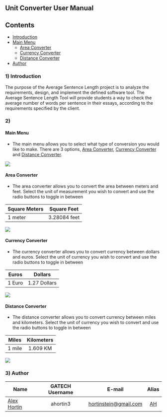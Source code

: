 ## **Unit Converter User Manual**

Contents
-----------------
- [Introduction](#introduction)
- [Main Menu](#main-menu)
  - [Area Converter](#area-converter)
  - [Currency Converter](#currency-converter)
  - [Distance Converter](#distance-converter)
- [Author](#author)

### 1) Introduction

The purpose of the Average Sentence Length project is to analyze the requirements, design, and implement the
defined software tool. The Average Sentence Length Tool will provide students a way to check the average number of words per sentence in their essays, according to the requirements specified by the client.  

### 2) 

#### Main Menu
- The main menu allows you to select what type of conversion you would like to make.  There are 3 options,
[Area Converter](#area-converter), [Currency Converter](#currency-converter) and [Distance Converter](#distance-converter).


![](http://www.androidtapp.com/wp-content/uploads/2012/10/Nexus-4-550x322.png) 
#### Area Converter
  -  The area converter allows you to convert the area between meters and feet.  Select the unit of measurement
  you wish to convert and use the radio buttons to toggle in between
    
| Square Meters  				| Square Feet		|
| --------------------- |:---------------------:|
|1 meter | 3.28084 feet| 


  
![](http://www.androidtapp.com/wp-content/uploads/2012/10/Nexus-4-550x322.png)
#### Currency Converter
  -  The currency converter allows you to convert currency between dollars and euros.  Select the unit of currency
  you wish to convert and use the radio buttons to toggle in between
  
| Euros  				| Dollars		|
| --------------------- |:---------------------:|
|1 Euro | 1.27 Dollars| 
![](http://www.androidtapp.com/wp-content/uploads/2012/10/Nexus-4-550x322.png)
#### Distance Converter
  -  The distance converter allows you to convert currency between miles and kilometers.  Select the unit of currency
  you wish to convert and use the radio buttons to toggle in between
  
| Miles  				| Kilometers		|
| --------------------- |:---------------------:|
|1 mile | 1.609 KM | 
  
![](http://www.androidtapp.com/wp-content/uploads/2012/10/Nexus-4-550x322.png)
### 3) Author

| Name  				| GATECH Username		| E-mail						| Alias |
| --------------------- |:---------------------:|:-----------------------------:|:-----:| 
| [Alex Hortin](http://github.com/hortinstein) 	 		| ahortin3				| hortinstein@gmail.com  		| [AH](http://github.com/hortinstein )    |

